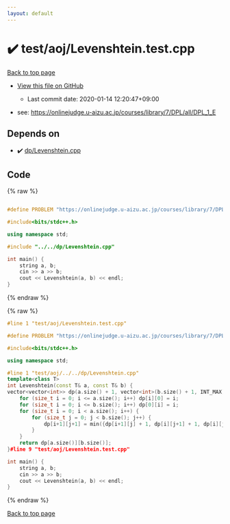 ```yaml
---
layout: default
---
```


<!-- mathjax config similar to math.stackexchange -->
<script type="text/javascript" async
  src="https://cdnjs.cloudflare.com/ajax/libs/mathjax/2.7.5/MathJax.js?config=TeX-MML-AM_CHTML">
</script>
<script type="text/x-mathjax-config">
  MathJax.Hub.Config({
    TeX: { equationNumbers: { autoNumber: "AMS" }},
    tex2jax: {
      inlineMath: [ ['$','$'] ],
      processEscapes: true
    },
    "HTML-CSS": { matchFontHeight: false },
    displayAlign: "left",
    displayIndent: "2em"
  });
</script>

<script type="text/javascript" src="https://cdnjs.cloudflare.com/ajax/libs/jquery/3.4.1/jquery.min.js"></script>
<script src="https://cdn.jsdelivr.net/npm/jquery-balloon-js@1.1.2/jquery.balloon.min.js" integrity="sha256-ZEYs9VrgAeNuPvs15E39OsyOJaIkXEEt10fzxJ20+2I=" crossorigin="anonymous"></script>
<script type="text/javascript" src="../../../assets/js/copy-button.js"></script>
<link rel="stylesheet" href="../../../assets/css/copy-button.css" />


# :heavy_check_mark: test/aoj/Levenshtein.test.cpp

<a href="../../../index.html">Back to top page</a>

* <a href="{{ site.github.repository_url }}/blob/master/test/aoj/Levenshtein.test.cpp">View this file on GitHub</a>
    - Last commit date: 2020-01-14 12:20:47+09:00


* see: <a href="https://onlinejudge.u-aizu.ac.jp/courses/library/7/DPL/all/DPL_1_E">https://onlinejudge.u-aizu.ac.jp/courses/library/7/DPL/all/DPL_1_E</a>


## Depends on

* :heavy_check_mark: <a href="../../../library/dp/Levenshtein.cpp.html">dp/Levenshtein.cpp</a>


## Code

<a id="unbundled"></a>
{% raw %}
```cpp

#define PROBLEM "https://onlinejudge.u-aizu.ac.jp/courses/library/7/DPL/all/DPL_1_E"

#include<bits/stdc++.h>

using namespace std;

#include "../../dp/Levenshtein.cpp"

int main() {
	string a, b;
	cin >> a >> b;
	cout << Levenshtein(a, b) << endl;
}
```
{% endraw %}

<a id="bundled"></a>
{% raw %}
```cpp
#line 1 "test/aoj/Levenshtein.test.cpp"

#define PROBLEM "https://onlinejudge.u-aizu.ac.jp/courses/library/7/DPL/all/DPL_1_E"

#include<bits/stdc++.h>

using namespace std;

#line 1 "test/aoj/../../dp/Levenshtein.cpp"
template<class T>
int Levenshtein(const T& a, const T& b) {
vector<vector<int>> dp(a.size() + 1, vector<int>(b.size() + 1, INT_MAX));
	for (size_t i = 0; i <= a.size(); i++) dp[i][0] = i;
	for (size_t i = 0; i <= b.size(); i++) dp[0][i] = i;
	for (size_t i = 0; i < a.size(); i++) {
		for (size_t j = 0; j < b.size(); j++) {
			dp[i+1][j+1] = min({dp[i+1][j] + 1, dp[i][j+1] + 1, dp[i][j] + (a[i] != b[j])});
		}
	}
	return dp[a.size()][b.size()];
}#line 9 "test/aoj/Levenshtein.test.cpp"

int main() {
	string a, b;
	cin >> a >> b;
	cout << Levenshtein(a, b) << endl;
}
```
{% endraw %}

<a href="../../../index.html">Back to top page</a>

